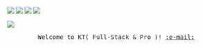 [![](https://img.shields.io/badge/LinkedIn-JeffreyCA-0077B5?logo=LinkedIn&logoColor=white&style=flat-square)](https://www.linkedin.com/in/jeffreyca/)
[![](https://img.shields.io/badge/Twitter-JeffreyCA__-1DA1F2?logo=twitter&logoColor=white&style=flat-square)](https://twitter.com/JeffreyCA_)
[![](https://img.shields.io/badge/Last.fm-jeffreyca16-D51007?logo=last.fm&logoColor=white&style=flat-square)](https://www.last.fm/user/jeffreyca16)
[![](https://img.shields.io/badge/Soundcloud-Tangential-FF7700?logo=soundcloud&logoColor=white&style=flat-square)](https://soundcloud.com/tangentialmusic)

[![](https://spotify-recently-played-readme.vercel.app/api?user=jeffreyca16&count=3&width=375)](https://github.com/JeffreyCA/spotify-recently-played-readme)
<p align="center">
   <samp>
     Welcome to KT( Full-Stack & Pro )! <a href='mailto:sunavenue.ca@gmail.com'>:e-mail:</a> <br>
   </samp>   
 </p>
